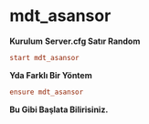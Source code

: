 # mdt_asansor

**Kurulum**
**Server.cfg Satır Random**
```cfg
start mdt_asansor
```
**Yda Farklı Bir Yöntem**
```cfg
ensure mdt_asansor
```
**Bu Gibi Başlata Bilirisiniz.**
